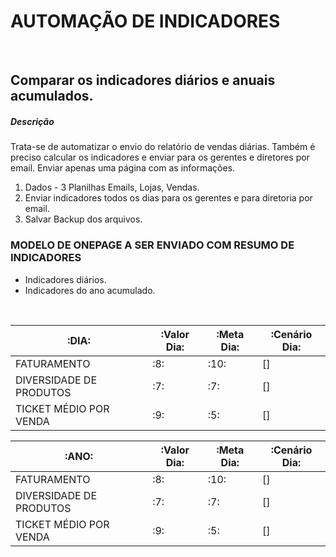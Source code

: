 # AUTOMAÇÃO DE INDICADORES
<br>


## Comparar os indicadores diários e anuais acumulados.

##### Descrição

Trata-se de automatizar o envio do relatório de vendas diárias. Também é preciso calcular os indicadores e enviar para os gerentes e diretores por email. Enviar apenas uma página com as informações.


1. Dados - 3 Planilhas Emails, Lojas, Vendas.
2. Enviar indicadores todos os dias para os gerentes e para diretoria por email.
3. Salvar Backup dos arquivos.

### MODELO DE ONEPAGE A SER ENVIADO COM RESUMO DE INDICADORES

- Indicadores diários.
- Indicadores do ano acumulado.

<br>

  :DIA:                 |:Valor Dia:|:Meta Dia:|:Cenário Dia:
------------------------|-----------|----------|-------------
FATURAMENTO             | :8:       | :10:     |    []
DIVERSIDADE DE PRODUTOS | :7:       | :7:      |    []
TICKET MÉDIO POR VENDA  | :9:       | :5:      |    []


  :ANO:                 |:Valor Dia:|:Meta Dia:|:Cenário Dia:
------------------------|-----------|----------|-------------
FATURAMENTO             | :8:       | :10:     |    []
DIVERSIDADE DE PRODUTOS | :7:       | :7:      |    []
TICKET MÉDIO POR VENDA  | :9:       | :5:      |    []

<br>
 



